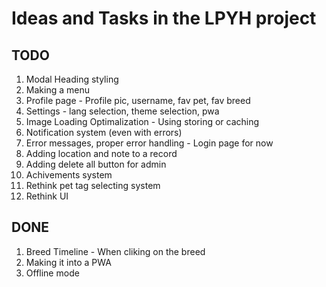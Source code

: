 # Ideas and Tasks in the LPYH project

## TODO

1. Modal Heading styling
1. Making a menu
1. Profile page - Profile pic, username, fav pet, fav breed
1. Settings - lang selection, theme selection, pwa
1. Image Loading Optimalization - Using storing or caching
1. Notification system (even with errors)
1. Error messages, proper error handling - Login page for now
1. Adding location and note to a record
1. Adding delete all button for admin
1. Achivements system
1. Rethink pet tag selecting system
1. Rethink UI

## DONE

1. Breed Timeline - When cliking on the breed
1. Making it into a PWA
1. Offline mode